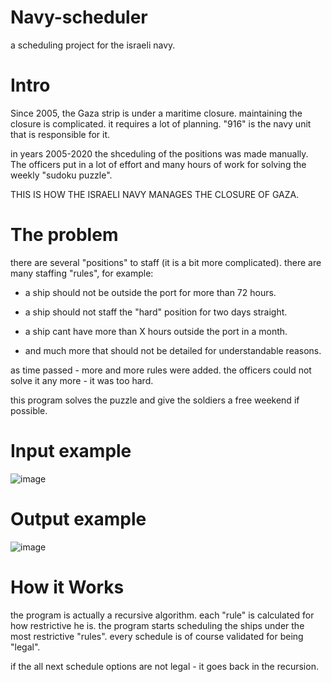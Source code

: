 # Navy-scheduler
  a scheduling project for the israeli navy.
  
# Intro
  Since 2005, the Gaza strip is under a maritime closure.
  maintaining the closure is complicated. it requires a lot of planning.
  "916" is the navy unit that is responsible for it.
  
  in years 2005-2020 the shceduling of the positions was made manually.
  The officers put in a lot of effort and many hours of work for solving the weekly "sudoku puzzle".
  
  THIS IS HOW THE ISRAELI NAVY MANAGES THE CLOSURE OF GAZA.
  
# The problem  
  there are several "positions" to staff (it is a bit more complicated).
  there are many staffing "rules", for example:
  - a ship should not be outside the port for more than 72 hours.
  - a ship should not staff the "hard" position for two days straight.
  - a ship cant have more than X hours outside the port in a month.
  
  - and much more that should not be detailed for understandable reasons.
  
  as time passed - more and more rules were added.
  the officers could not solve it any more - it was too hard.
  
  this program solves the puzzle and give the soldiers a free weekend if possible.
  
# Input example
![image](https://user-images.githubusercontent.com/85450521/202538631-e018548d-e900-4c37-8182-1b4428d6c51e.png)


# Output example
![image](https://user-images.githubusercontent.com/85450521/202539508-f115d6a6-976f-4f0c-be3c-f244f4d5c3ec.png)

   
# How it Works
  the program is actually a recursive algorithm.
  each "rule" is calculated for how restrictive he is.
  the program starts scheduling the ships under the most restrictive "rules".
  every schedule is of course validated for being "legal".
  
  if the all next schedule options are not legal - it goes back in the recursion.
